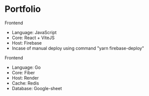 # Portfolio 

Frontend
- Language: JavaScript
- Core: React + ViteJS
- Host: Firebase
- Incase of manual deploy using command "yarn firebase-deploy"

Frontend
- Language: Go
- Core: Fiber
- Host: Render
- Cache: Redis
- Database: Google-sheet
